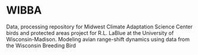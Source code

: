 # WIBBA
Data, processing repository for Midwest Climate Adaptation Science Center birds and protected areas project for R.L. LaBlue at the University of Wisconsin-Madison. Modeling avian range-shift dynamics using data from the Wisconsin Breeding Bird  
